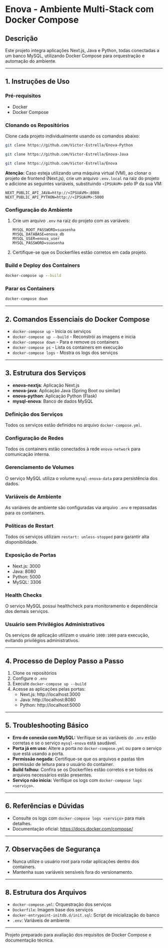# Enova - Ambiente Multi-Stack com Docker Compose

## Descrição
Este projeto integra aplicações Next.js, Java e Python, todas conectadas a um banco MySQL, utilizando Docker Compose para orquestração e automação do ambiente.

---

## 1. Instruções de Uso

### Pré-requisitos
- Docker
- Docker Compose

### Clonando os Repositórios
Clone cada projeto individualmente usando os comandos abaixo:

```sh
git clone https://github.com/Victor-Estrella/Enova-Python

git clone https://github.com/Victor-Estrella/Enova-Java

git clone https://github.com/Victor-Estrella/Enova
```

**Atenção:** Caso esteja utilizando uma máquina virtual (VM), ao clonar o projeto de frontend (Next.js), crie um arquivo `.env.local` na raiz do projeto e adicione as seguintes variáveis, substituindo `<IPSUAVM>` pelo IP da sua VM:
   ```env
   NEXT_PUBLIC_API_JAVA=http://<IPSUAVM>:8080
   NEXT_PUBLIC_API_PYTHON=http://<IPSUAVM>:5000
   ```

### Configuração do Ambiente
1. Crie um arquivo `.env` na raiz do projeto com as variáveis:

   ```env
   MYSQL_ROOT_PASSWORD=suasenha
   MYSQL_DATABASE=enova_db
   MYSQL_USER=enova_user
   MYSQL_PASSWORD=suasenha
   ```
2. Certifique-se que os Dockerfiles estão corretos em cada projeto.

### Build e Deploy dos Containers
```cmd
docker-compose up --build
```

### Parar os Containers
```cmd
docker-compose down
```

---

## 2. Comandos Essenciais do Docker Compose
- `docker-compose up` - Inicia os serviços
- `docker-compose up --build` - Reconstrói as imagens e inicia
- `docker-compose down` - Para e remove os containers
- `docker-compose ps` - Lista os containers em execução
- `docker-compose logs` - Mostra os logs dos serviços

---

## 3. Estrutura dos Serviços
- **enova-nextjs**: Aplicação Next.js
- **enova-java**: Aplicação Java (Spring Boot ou similar)
- **enova-python**: Aplicação Python (Flask)
- **mysql-enova**: Banco de dados MySQL

### Definição dos Serviços
Todos os serviços estão definidos no arquivo `docker-compose.yml`.

### Configuração de Redes
Todos os containers estão conectados à rede `enova-network` para comunicação interna.

### Gerenciamento de Volumes
O serviço MySQL utiliza o volume `mysql-enova-data` para persistência dos dados.

### Variáveis de Ambiente
As variáveis de ambiente são configuradas via arquivo `.env` e repassadas para os containers.

### Políticas de Restart
Todos os serviços utilizam `restart: unless-stopped` para garantir alta disponibilidade.

### Exposição de Portas
- Next.js: 3000
- Java: 8080
- Python: 5000
- MySQL: 3306

### Health Checks
O serviço MySQL possui healthcheck para monitoramento e dependência dos demais serviços.

### Usuário sem Privilégios Administrativos
Os serviços de aplicação utilizam o usuário `1000:1000` para execução, evitando privilégios administrativos.

---

## 4. Processo de Deploy Passo a Passo
1. Clone os repositórios
2. Configure o `.env`
3. Execute `docker-compose up --build`
4. Acesse as aplicações pelas portas:
   - Next.js: http://localhost:3000
   - Java: http://localhost:8080
   - Python: http://localhost:5000

---

## 5. Troubleshooting Básico
- **Erro de conexão com MySQL:** Verifique se as variáveis do `.env` estão corretas e se o serviço `mysql-enova` está saudável.
- **Porta já em uso:** Altere a porta no `docker-compose.yml` ou pare o serviço que está usando a porta.
- **Permissão negada:** Certifique-se que os arquivos e pastas têm permissão de leitura para o usuário do container.
- **Build falhou:** Confira se os Dockerfiles estão corretos e se todos os arquivos necessários estão presentes.
- **Serviço não inicia:** Verifique os logs com `docker-compose logs <serviço>`.

---

## 6. Referências e Dúvidas
- Consulte os logs com `docker-compose logs <serviço>` para mais detalhes.
- Documentação oficial: https://docs.docker.com/compose/

---

## 7. Observações de Segurança
- Nunca utilize o usuário root para rodar aplicações dentro dos containers.
- Mantenha suas variáveis sensíveis fora do versionamento.

---

## 8. Estrutura dos Arquivos
- `docker-compose.yml`: Orquestração dos serviços
- `Dockerfile`: Imagem base dos serviços
- `docker-entrypoint-initdb.d/init.sql`: Script de inicialização do banco
- `.env`: Variáveis de ambiente

---

Projeto preparado para avaliação dos requisitos de Docker Compose e documentação técnica.
